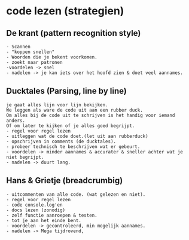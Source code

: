 # code lezen (strategien) 

## De krant (pattern recognition style)
    - Scannen
    - "koppen snellen"
    - Woorden die je bekent voorkomen. 
    - zoekt naar patronen
    -voordelen -> snel
    - nadelen -> je kan iets over het hoofd zien & doet veel aannames.

## Ducktales (Parsing, line by line)
    je gaat alles lijn voor lijn bekijken. 
    We leggen als ware de code uit aan een rubber duck.
    Om alles bij de code uit te schrijven is het handig voor iemand anders.
    Of om later te kijken of je alles goed begrijpt. 
    - regel voor regel lezen
    - uitleggen wat de code doet.(let uit aan rubberduck)
    - opschrijven in comments (de ducktales).
    - probeer technisch te beschrijven wat er gebeurt.
    - voordelen -> minder aannames & accurater & sneller achter wat je niet begrijpt.
    - nadelen -> duurt lang. 

## Hans & Grietje (breadcrumbig)
    - uitcommenten van alle code. (wat gelezen en niet).
    - regel voor regel lezen
    - code console.log'en
    - docs lezen (zonodig)
    - zelf functie aanroepen & testen.
    - tot je aan het einde bent. 
    - voordelen -> gecontroleerd, min mogelijk aannames.  
    - nadelen -> Mega tijdrovend, 